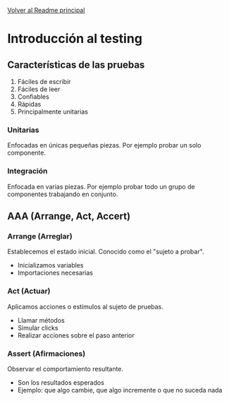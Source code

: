 [Volver al Readme principal](../README.md)

# Introducción al testing

## Características de las pruebas
1. Fáciles  de escribir
2. Fáciles de leer
3. Confiables
4. Rápidas 
5. Principalmente unitarias

### Unitarias
Enfocadas en únicas pequeñas piezas. Por ejemplo probar un solo componente.

### Integración 
Enfocada en varias piezas. Por ejemplo probar todo un grupo de componentes trabajando en conjunto.




## AAA (Arrange, Act, Accert)

### Arrange (Arreglar)

Establecemos el estado inicial. Conocido como el "sujeto a probar".
 - Inicializamos variables
 - Importaciones necesarias
 
 
### Act (Actuar)
 
Aplicamos acciones o estímulos al sujeto de pruebas.
- Llamar métodos 
- Simular clicks
- Realizar acciones sobre el paso anterior


### Assert (Afirmaciones)

Observar el comportamiento resultante.
- Son los resultados esperados
- Ejemplo: que algo cambie, que algo incremente o que no suceda nada


